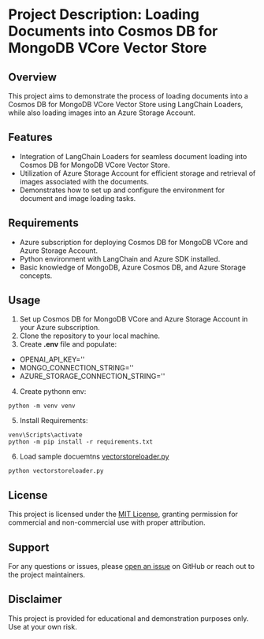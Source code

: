 
# Project Description: Loading Documents into Cosmos DB for MongoDB VCore Vector Store

## Overview
This project aims to demonstrate the process of loading documents into a Cosmos DB for MongoDB VCore Vector Store using LangChain Loaders, while also loading images into an Azure Storage Account. 

## Features
- Integration of LangChain Loaders for seamless document loading into Cosmos DB for MongoDB VCore Vector Store.
- Utilization of Azure Storage Account for efficient storage and retrieval of images associated with the documents.
- Demonstrates how to set up and configure the environment for document and image loading tasks.

## Requirements
- Azure subscription for deploying Cosmos DB for MongoDB VCore and Azure Storage Account.
- Python environment with LangChain and Azure SDK installed.
- Basic knowledge of MongoDB, Azure Cosmos DB, and Azure Storage concepts.

## Usage
1. Set up Cosmos DB for MongoDB VCore and Azure Storage Account in your Azure subscription.
2. Clone the repository to your local machine.
3. Create **.env** file and populate:
- OPENAI_API_KEY=''
- MONGO_CONNECTION_STRING=''
- AZURE_STORAGE_CONNECTION_STRING=''
4. Create pythonn env: 
```
python -m venv venv
```
5. Install Requirements:
```
venv\Scripts\activate
python -m pip install -r requirements.txt
```
6. Load sample docuemtns [vectorstoreloader.py](vectorstoreloader.py)
```
python vectorstoreloader.py
```

## License
This project is licensed under the [MIT License](../MIT.md), granting permission for commercial and non-commercial use with proper attribution.

## Support
For any questions or issues, please [open an issue](https://github.com/jonathanscholtes/LLM-Performance-with-Azure-Cosmos-DB-Semantic-Cache/issues) on GitHub or reach out to the project maintainers.

## Disclaimer
This project is provided for educational and demonstration purposes only. Use at your own risk.

